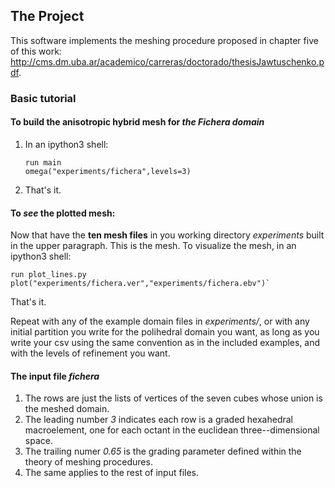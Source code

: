## The Project
This software implements the meshing procedure proposed in chapter five of this work: http://cms.dm.uba.ar/academico/carreras/doctorado/thesisJawtuschenko.pdf.

### Basic tutorial
#### To build the anisotropic hybrid mesh for _the Fichera domain_
1. In an ipython3 shell:
   ```
   run main
   omega("experiments/fichera",levels=3)
   ```
2. That's it.

#### To _see_ the plotted mesh:
Now that have the **ten mesh files** in you working directory _experiments_ built in the 
upper paragraph. This is the mesh. To visualize the mesh, in an ipython3 shell:
   ```
   run plot_lines.py
   plot("experiments/fichera.ver","experiments/fichera.ebv")`
   ```
That's it.

Repeat with any of the example domain files in _experiments/_, or with any initial 
partition you write for the polihedral domain you want, as long as you write your csv 
using the same convention as in the included examples, and with the levels of 
refinement you want.

#### The input file _fichera_
1. The rows are just the lists of vertices of the seven 
cubes whose union is the meshed domain. 
2. The leading number _3_
indicates each row is a graded hexahedral macroelement, one for
each octant in the euclidean three--dimensional space. 
3. The trailing numer _0.65_ is the grading parameter 
defined within the theory of meshing procedures.
4. The same applies to the rest of input files.
